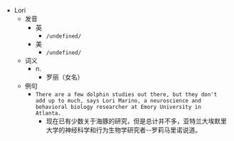 - Lori
  - 发音
    - 英
      - `/undefined/`
    - 美
      - `/undefined/`
  - 词义
    - n.
      - 罗丽（女名）
  - 例句
    - `There are a few dolphin studies out there, but they don't add up to much, says Lori Marino, a neuroscience and behavioral biology researcher at Emory University in Atlanta.`
      - 现在已有少数关于海豚的研究，但是总计并不多，亚特兰大埃默里大学的神经科学和行为生物学研究者--罗莉马里诺说道。

